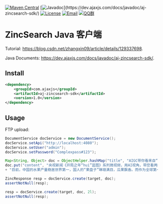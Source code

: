 [![Maven Central](https://img.shields.io/maven-central/v/com.ajaxjs/aj-zincsearch-sdk?label=Latest%20Release)](https://central.sonatype.com/artifact/com.ajaxjs/aj-zincsearch-sdk)
[![Javadoc](https://img.shields.io/badge/javadoc-1.0-brightgreen.svg?)](https://dev.ajaxjs.com/docs/javadoc/aj-zincsearch-sdk/)
[![License](https://img.shields.io/badge/license-Apache--2.0-green.svg?longCache=true&style=flat)](http://www.apache.org/licenses/LICENSE-2.0.txt)
[![Email](https://img.shields.io/badge/Contact--me-Email-orange.svg)](mailto:frank@ajaxjs.com)
[![QQ群](https://framework.ajaxjs.com/static/qq.svg)](https://shang.qq.com/wpa/qunwpa?idkey=3877893a4ed3a5f0be01e809e7ac120e346102bd550deb6692239bb42de38e22)


#  ZincSearch Java 客户端

Tutorial: https://blog.csdn.net/zhangxin09/article/details/129337698.

Java Documents: https://dev.ajaxjs.com/docs/javadoc/aj-zincsearch-sdk/.

## Install
```xml
<dependency>
    <groupId>com.ajaxjs</groupId>
    <artifactId>aj-zincsearch-sdk</artifactId>
    <version>1.0</version>
</dependency>
```

## Usage

FTP upload:

```java
DocumentService docService = new DocumentService();
docService.setApi("http://localhost:4080");
docService.setUser("admin");
docService.setPassword("Complexpass#123");

Map<String, Object> doc = ObjectHelper.hashMap("title", "AIGC带你看来自“天涯海角”的新种子");
doc.put("content", "央视新闻《开局之年“hui”蓝图》系列微视频，用AI视角，带您看两会。\r\n" + "\r\n"
+ "目前，中国的水果产量稳居世界第一，国人的“果盘子”琳琅满目，瓜果飘香。而作为全球第一的肉类生产和消费大国，近十多年来，全国居民牛羊肉消费量也持续提升。未来的水果产业和牛羊养殖业什么样？让我们跟随AIGC，感受从田间走到舌尖的“新科技”。");

ZincResponse resp = docService.create(target, doc);
assertNotNull(resp);

resp = docService.create(target, doc, 2l);
assertNotNull(resp);
```
